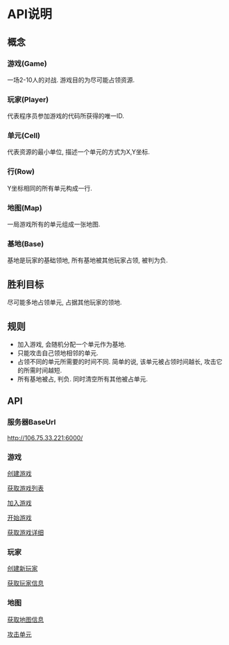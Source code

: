 # API说明

## 概念

### 游戏(Game)
一场2-10人的对战. 游戏目的为尽可能占领资源.

### 玩家(Player)
代表程序员参加游戏的代码所获得的唯一ID.

### 单元(Cell)
代表资源的最小单位, 描述一个单元的方式为X,Y坐标.

### 行(Row)
Y坐标相同的所有单元构成一行.

### 地图(Map)
一局游戏所有的单元组成一张地图.

### 基地(Base)
基地是玩家的基础领地, 所有基地被其他玩家占领, 被判为负.


## 胜利目标
尽可能多地占领单元, 占据其他玩家的领地.


## 规则
- 加入游戏, 会随机分配一个单元作为基地.
- 只能攻击自己领地相邻的单元.
- 占领不同的单元所需要的时间不同. 简单的说, 该单元被占领时间越长, 攻击它的所需时间越短.
- 所有基地被占, 判负. 同时清空所有其他被占单元.


## API

### 服务器BaseUrl
http://106.75.33.221:6000/

### 游戏
[创建游戏](https://github.com/KevinYeti/MagCore/blob/master/api/CreateGame_CN.md)

[获取游戏列表]()

[加入游戏]()

[开始游戏]()

[获取游戏详细]()

### 玩家
[创建新玩家]()

[获取玩家信息]()

### 地图
[获取地图信息]()

[攻击单元]()

